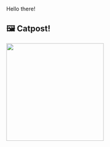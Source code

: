 Hello there!



## 🖼️ Catpost!

<sub>
    <img src="https://cdn2.thecatapi.com/images/MTg1Mzc2Ng.jpg" height="256">
</sub>

